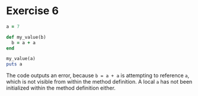 # Exercise 6

```ruby
a = 7

def my_value(b)
  b = a + a
end

my_value(a)
puts a
```

The code outputs an error, because `b = a + a` is attempting to reference `a`, which is not visible from within the method definition.
A local `a` has not been initialized within the method definition either.
